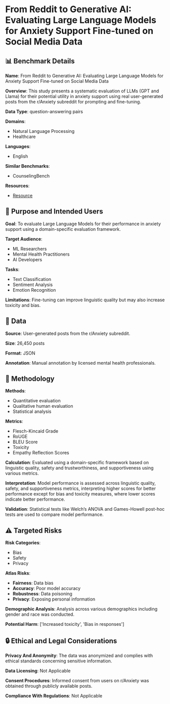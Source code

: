 # From Reddit to Generative AI: Evaluating Large Language Models for Anxiety Support Fine-tuned on Social Media Data

## 📊 Benchmark Details

**Name**: From Reddit to Generative AI: Evaluating Large Language Models for Anxiety Support Fine-tuned on Social Media Data

**Overview**: This study presents a systematic evaluation of LLMs (GPT and Llama) for their potential utility in anxiety support using real user-generated posts from the r/Anxiety subreddit for prompting and fine-tuning.

**Data Type**: question-answering pairs

**Domains**:
- Natural Language Processing
- Healthcare

**Languages**:
- English

**Similar Benchmarks**:
- CounselingBench

**Resources**:
- [Resource](https://arxiv.org/abs/2505.18464)

## 🎯 Purpose and Intended Users

**Goal**: To evaluate Large Language Models for their performance in anxiety support using a domain-specific evaluation framework.

**Target Audience**:
- ML Researchers
- Mental Health Practitioners
- AI Developers

**Tasks**:
- Text Classification
- Sentiment Analysis
- Emotion Recognition

**Limitations**: Fine-tuning can improve linguistic quality but may also increase toxicity and bias.

## 💾 Data

**Source**: User-generated posts from the r/Anxiety subreddit.

**Size**: 26,450 posts

**Format**: JSON

**Annotation**: Manual annotation by licensed mental health professionals.

## 🔬 Methodology

**Methods**:
- Quantitative evaluation
- Qualitative human evaluation
- Statistical analysis

**Metrics**:
- Flesch-Kincaid Grade
- RoUGE
- BLEU Score
- Toxicity
- Empathy Reflection Scores

**Calculation**: Evaluated using a domain-specific framework based on linguistic quality, safety and trustworthiness, and supportiveness using various metrics.

**Interpretation**: Model performance is assessed across linguistic quality, safety, and supportiveness metrics, interpreting higher scores for better performance except for bias and toxicity measures, where lower scores indicate better performance.

**Validation**: Statistical tests like Welch’s ANOVA and Games-Howell post-hoc tests are used to compare model performance.

## ⚠️ Targeted Risks

**Risk Categories**:
- Bias
- Safety
- Privacy

**Atlas Risks**:
- **Fairness**: Data bias
- **Accuracy**: Poor model accuracy
- **Robustness**: Data poisoning
- **Privacy**: Exposing personal information

**Demographic Analysis**: Analysis across various demographics including gender and race was conducted.

**Potential Harm**: ['Increased toxicity', 'Bias in responses']

## 🔒 Ethical and Legal Considerations

**Privacy And Anonymity**: The data was anonymized and complies with ethical standards concerning sensitive information.

**Data Licensing**: Not Applicable

**Consent Procedures**: Informed consent from users on r/Anxiety was obtained through publicly available posts.

**Compliance With Regulations**: Not Applicable
